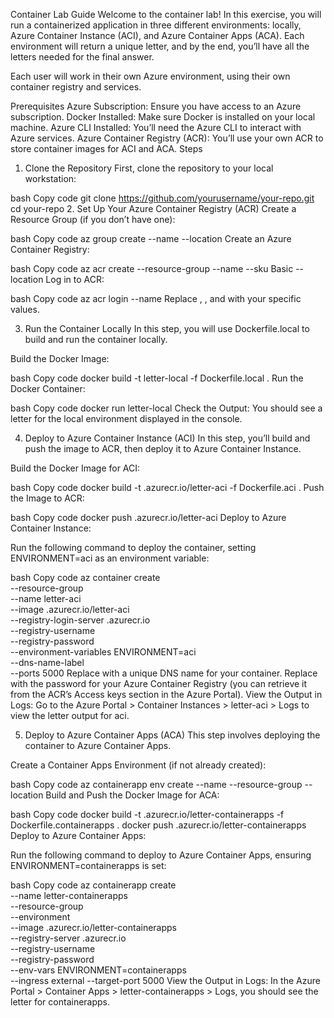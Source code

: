 Container Lab Guide
Welcome to the container lab! In this exercise, you will run a containerized application in three different environments: locally, Azure Container Instance (ACI), and Azure Container Apps (ACA). Each environment will return a unique letter, and by the end, you’ll have all the letters needed for the final answer.

Each user will work in their own Azure environment, using their own container registry and services.

Prerequisites
Azure Subscription: Ensure you have access to an Azure subscription.
Docker Installed: Make sure Docker is installed on your local machine.
Azure CLI Installed: You’ll need the Azure CLI to interact with Azure services.
Azure Container Registry (ACR): You’ll use your own ACR to store container images for ACI and ACA.
Steps
1. Clone the Repository
First, clone the repository to your local workstation:

bash
Copy code
git clone https://github.com/yourusername/your-repo.git
cd your-repo
2. Set Up Your Azure Container Registry (ACR)
Create a Resource Group (if you don’t have one):

bash
Copy code
az group create --name <your-resource-group> --location <region>
Create an Azure Container Registry:

bash
Copy code
az acr create --resource-group <your-resource-group> --name <your-registry-name> --sku Basic --location <region>
Log in to ACR:

bash
Copy code
az acr login --name <your-registry-name>
Replace <your-resource-group>, <your-registry-name>, and <region> with your specific values.

3. Run the Container Locally
In this step, you will use Dockerfile.local to build and run the container locally.

Build the Docker Image:

bash
Copy code
docker build -t letter-local -f Dockerfile.local .
Run the Docker Container:

bash
Copy code
docker run letter-local
Check the Output:
You should see a letter for the local environment displayed in the console.

4. Deploy to Azure Container Instance (ACI)
In this step, you’ll build and push the image to ACR, then deploy it to Azure Container Instance.

Build the Docker Image for ACI:

bash
Copy code
docker build -t <your-registry-name>.azurecr.io/letter-aci -f Dockerfile.aci .
Push the Image to ACR:

bash
Copy code
docker push <your-registry-name>.azurecr.io/letter-aci
Deploy to Azure Container Instance:

Run the following command to deploy the container, setting ENVIRONMENT=aci as an environment variable:

bash
Copy code
az container create \
  --resource-group <your-resource-group> \
  --name letter-aci \
  --image <your-registry-name>.azurecr.io/letter-aci \
  --registry-login-server <your-registry-name>.azurecr.io \
  --registry-username <your-registry-name> \
  --registry-password <your-acr-password> \
  --environment-variables ENVIRONMENT=aci \
  --dns-name-label <unique-dns-label> \
  --ports 5000
Replace <unique-dns-label> with a unique DNS name for your container.
Replace <your-acr-password> with the password for your Azure Container Registry (you can retrieve it from the ACR’s Access keys section in the Azure Portal).
View the Output in Logs: Go to the Azure Portal > Container Instances > letter-aci > Logs to view the letter output for aci.

5. Deploy to Azure Container Apps (ACA)
This step involves deploying the container to Azure Container Apps.

Create a Container Apps Environment (if not already created):

bash
Copy code
az containerapp env create --name <your-containerapps-env> --resource-group <your-resource-group> --location <region>
Build and Push the Docker Image for ACA:

bash
Copy code
docker build -t <your-registry-name>.azurecr.io/letter-containerapps -f Dockerfile.containerapps .
docker push <your-registry-name>.azurecr.io/letter-containerapps
Deploy to Azure Container Apps:

Run the following command to deploy to Azure Container Apps, ensuring ENVIRONMENT=containerapps is set:

bash
Copy code
az containerapp create \
  --name letter-containerapps \
  --resource-group <your-resource-group> \
  --environment <your-containerapps-env> \
  --image <your-registry-name>.azurecr.io/letter-containerapps \
  --registry-server <your-registry-name>.azurecr.io \
  --registry-username <your-registry-name> \
  --registry-password <your-acr-password> \
  --env-vars ENVIRONMENT=containerapps \
  --ingress external --target-port 5000
View the Output in Logs: In the Azure Portal > Container Apps > letter-containerapps > Logs, you should see the letter for containerapps.